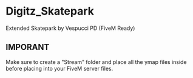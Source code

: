 # Digitz_Skatepark
Extended Skatepark by Vespucci PD (FiveM Ready)
## IMPORANT ##
Make sure to create a "Stream" folder and place all the ymap files inside before placing into your FiveM server files.
